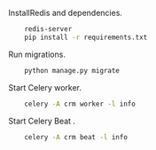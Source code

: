 InstallRedis and dependencies.

```bash
    redis-server
    pip install -r requirements.txt

```

Run migrations.

```bash
    python manage.py migrate

```

Start Celery worker.

```bash
    celery -A crm worker -l info

```

Start Celery Beat .

```bash
    celery -A crm beat -l info

```
